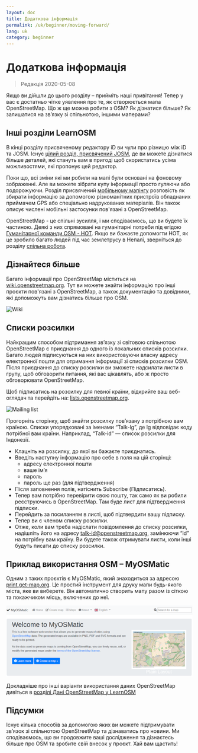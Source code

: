 ```yaml
---
layout: doc
title: Додаткова інформація
permalink: /uk/beginner/moving-forward/
lang: uk
category: beginner
---
```


Додаткова інформація
===============

> Редакція 2020-05-08  

Якщо ви дійшли до цього розділу – прийміть наші привітання! Тепер у вас є достатньо чітке уявлення про те, як створюється мапа OpenStreetMap. Що ж ще можна робити з OSM? Як дізнатися більше? Як залишатися на зв’язку зі спільнотою, іншими маперами?  

Інші розділи LearnOSM
---------------------------

В кінці розділу присвяченому редактору iD ви чули про різницю між iD та JOSM. Існує [цілий розділ, присвячений JOSM](/uk/josm/), де ви можете дізнатися більше деталей, які стануть вам в пригоді щоб скористатись усіма можливостями, які пропонує цей редактор.   

Поки що, всі зміни які ми робили на мапі були основані на фоновому зображенні. Але ви можете зібрати купу інформації просто гуляючи або подорожуючи. Розділ присвячений [мобільному мапінгу](/uk/mobile-mapping/) розповість як збирати інформацію за допомогою різноманітних пристроїв обладнаних приймачем GPS або спеціально надрукованих матеріалів. Він також описує числені мобільні застосунки пов'язані з OpenStreetMap.  

OpenStreetMap - це спільні зусилля, і ми сподіваємось, що ви будете їх частиною. Деякі з них спрямовані на гуманітарні потреби під егідою [Гуманітарної команди OSM - HOT](http://hotosm.org). Якщо ви бажаєте допомогти HOT, як це зробило багато людей під час землетрусу в Непалі, зверніться до розділу [спільна робота](/uk/coordination/).    


Дізнайтеся більше
----------

Багато інформації про OpenStreetMap міститься на [wiki.openstreetmap.org](http://wiki.openstreetmap.org/). Тут ви можете знайти інформацію про інші проєкти пов'язані з OpenStreetMap, а також документацію та довідники, які допоможуть вам дізнатись більше про OSM.  

![Wiki][]

<!-- also more info on this site once it is prepared -->

Списки розсилки
------------

Найкращим способом підтримання зв’язку зі світовою спільнотою OpenStreetMap є приєднання до одного із локальних списків розсилки. Багато людей підписуються на них використовуючи власну адресу електронної пошти для отримання інформації зі списків розсилки OSM. Після приєднання до списку розсилки ви зможете надсилати листи в групу, щоб обговорити питання, які вас цікавлять, або ж просто обговорювати OpenStreetMap.  

Щоб підписатись на розсилку для певної країни, відкрийте ваш веб-оглядач та перейдіть на: [lists.openstreetmap.org](http://lists.openstreetmap.org/).  

![Mailing list][]

Прогорніть сторінку, щоб знайти розсилку пов’язану з потрібною вам країною. Списки упорядковані за іменами “Talk-lg”, де lg відповідає коду потрібної вам країни. Наприклад, “Talk-id” — список розсилки для Індонезії.  

- Клацніть на розсилку, до якої ви бажаєте приєднатись.  
- Введіть наступну інформацію про себе в поля на цій сторінці:  
    +  адресу електронної пошти  
    +  ваше ім’я  
    +  пароль  
    +  пароль ще раз (для підтвердження)  
- Після заповнення полів, натіснить Subscribe (Підписатись).
- Тепер вам потрібно перевірити свою пошту, так само як ви робили реєструючись в OpenStreetMap. Там буде лист для підтвердження підписки.  
- Перейдить за посиланням в листі, щоб підтвердити вашу підписку.  
- Тепер ви є членом списку розсилки.  
- Отже, коли вам треба надіслати повідомлення до списку розсилки, надішліть його на адресу [talk-id@openstreetmap.org](mailto:talk-id@openstreetmap.org), замінюючи “id” на потрібну вам країну. Ви будете також отримувати листи, коли інші будуть писати до списку розсилки.  


Приклад використання OSM – MyOSMatic
----------

Одним з таких проєктів є MyOSMatic, який знаходиться за адресою [print.get-map.org](https://print.get-map.org/). Це простий інструмент для друку мапи будь-якого міста, яке ви виберете. Він автоматично створить мапу разом із сіткою та покажчиком місць, включених до неї.

![MyOSMatic][]


Докладніше про інші варіанти використання даних OpenStreetMap дивіться в [розділі Дані OpenStreetMap у LearnOSM](/uk/osm-data/)


Підсумки
-------

Існує кілька способів за допомогою яких ви можете підтримувати зв’язок зі спільнотою OpenStreetMap та дізнаватись про новини. Ми сподіваємось, що ви продовжите ваші дослідження та дізнаєтесь більше про OSM та зробите свій внесок у проєкт. Хай вам щастить!


[MyOSMatic]: /images/beginner/myosmatic-homepage.png
[Wiki]: /images/beginner/osm-wiki.png
[Mailing list]: /images/beginner/osm-mailing-lists.png